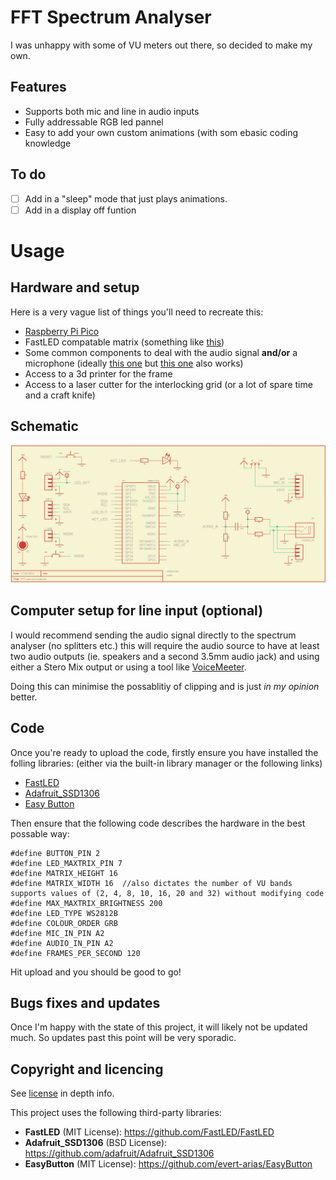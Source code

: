 # FFT Spectrum Analyser
I was unhappy with some of VU meters out there, so decided to make my own.

## Features
- Supports both mic and line in audio inputs
- Fully addressable RGB led pannel
- Easy to add your own custom animations (with som ebasic coding knowledge

## To do
- [ ] Add in a "sleep" mode that just plays animations.
- [ ] Add in a display off funtion

# Usage
## Hardware and setup
Here is a very vague list of things you'll need to recreate this:
- [Raspberry Pi Pico]((https://www.raspberrypi.com/products/raspberry-pi-pico/)https://www.raspberrypi.com/products/raspberry-pi-pico/)
- FastLED compatable matrix (something like [this]((https://www.adafruit.com/product/2547)https://www.adafruit.com/product/2547))
- Some common components to deal with the audio signal **and/or** a microphone (ideally [this one]((https://www.adafruit.com/product/1713)https://www.adafruit.com/product/1713) but [this one]((https://www.adafruit.com/product/1063)https://www.adafruit.com/product/1063) also works)
- Access to a 3d printer for the frame
- Access to a laser cutter for the interlocking grid (or a lot of spare time and a craft knife)

## Schematic
![schematic for pcb](/assets/pcb/FFT-spectrum-analyser_schematic.png)

## Computer setup for line input (optional)
I would recommend sending the audio signal directly to the spectrum analyser (no splitters etc.) this will require the audio source to have at least two audio outputs (ie. speakers and a second 3.5mm audio jack) and using either a Stero Mix output or using a tool like [VoiceMeeter](https://vb-audio.com/Voicemeeter/).

Doing this can minimise the possablitiy of clipping and is just _in my opinion_ better.

## Code
Once you're ready to upload the code, firstly ensure you have installed the folling libraries: (either via the built-in library manager or the following links)
- [FastLED](https://github.com/FastLED/FastLED)
- [Adafruit_SSD1306](https://github.com/adafruit/Adafruit_SSD1306)
- [Easy Button](https://github.com/evert-arias/EasyButton)

Then ensure that the following code describes the hardware in the best possable way:
```
#define BUTTON_PIN 2
#define LED_MAXTRIX_PIN 7
#define MATRIX_HEIGHT 16
#define MATRIX_WIDTH 16  //also dictates the number of VU bands supports values of (2, 4, 8, 10, 16, 20 and 32) without modifying code
#define MAX_MAXTRIX_BRIGHTNESS 200
#define LED_TYPE WS2812B
#define COLOUR_ORDER GRB
#define MIC_IN_PIN A2
#define AUDIO_IN_PIN A2
#define FRAMES_PER_SECOND 120
```
Hit upload and you should be good to go!

## Bugs fixes and updates
Once I'm happy with the state of this project, it will likely not be updated much. So updates past this point will be very sporadic.

## Copyright and licencing

See [license](license.txt) in depth info.

This project uses the following third-party libraries:
- **FastLED** (MIT License): https://github.com/FastLED/FastLED
- **Adafruit_SSD1306** (BSD License): https://github.com/adafruit/Adafruit_SSD1306
- **EasyButton** (MIT License): https://github.com/evert-arias/EasyButton
